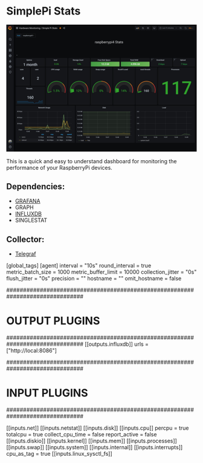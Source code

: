 # SimplePi Stats

![screenshot](https://github.com/gogorichie/Simple-Pi-Stats-Dashboard/blob/master/Dashboard.jpg)

This is a quick and easy to understand dashboard for monitoring the performance of your RaspberryPi devices.

## Dependencies:
* [GRAFANA](https://grafana.com/) 
* GRAPH 
* [INFLUXDB](https://www.influxdata.com/products/influxdb-overview/)
* SINGLESTAT

## Collector:
* [Telegraf](https://www.influxdata.com/time-series-platform/telegraf/)

[global_tags]
[agent]
  interval = "10s"
  round_interval = true
  metric_batch_size = 1000
  metric_buffer_limit = 10000
  collection_jitter = "0s"
  flush_jitter = "0s"
  precision = ""
  hostname = ""
  omit_hostname = false


###############################################################################
#                            OUTPUT PLUGINS                                   #
###############################################################################
[[outputs.influxdb]]
 urls = ["http://local:8086"]

###############################################################################
#                            INPUT PLUGINS                                   #
###############################################################################

[[inputs.net]]
[[inputs.netstat]]
[[inputs.disk]]
[[inputs.cpu]]
  percpu = true
  totalcpu = true
  collect_cpu_time = false
  report_active = false
[[inputs.diskio]]
[[inputs.kernel]]
[[inputs.mem]]
[[inputs.processes]]
[[inputs.swap]]
[[inputs.system]]
[[inputs.internal]]
[[inputs.interrupts]]
  cpu_as_tag = true
[[inputs.linux_sysctl_fs]]
